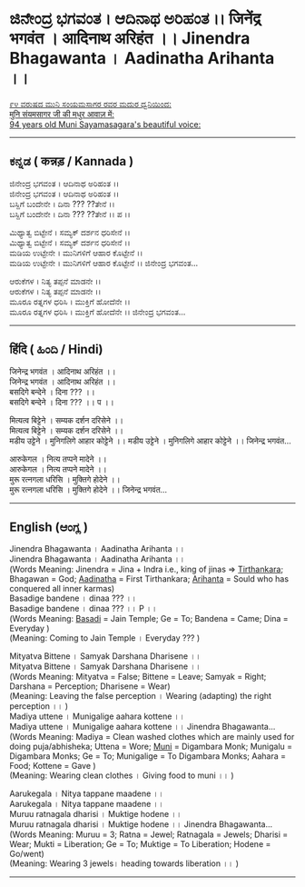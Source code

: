 # ಜಿನೇಂದ್ರ ಭಗವಂತ । ಆದಿನಾಥ ಅರಿಹಂತ ।। जिनेंद्र भगवंत । आदिनाथ अरिहंत ।। Jinendra Bhagawanta । Aadinatha Arihanta ।।

[
    ೯೪ ವರುಷದ ಮುನಿ ಸಂಯಮಸಾಗರ ರವರ ಮದುರ ಧ್ವನಿಯಿಂದ:  
    मुनि संयमसागर जी की मधुर आवाज़ में:  
    94 years old Muni Sayamasagara's beautiful voice:  
](https://www.facebook.com/AcharyaVidyasagarJi/videos/1694386503936795/?hc_ref=NEWSFEED)

---

## ಕನ್ನಡ ( कन्नड़ / Kannada )

ಜಿನೇಂದ್ರ ಭಗವಂತ । ಆದಿನಾಥ ಅರಿಹಂತ ।।  
ಜಿನೇಂದ್ರ ಭಗವಂತ । ಆದಿನಾಥ ಅರಿಹಂತ ।।  
ಬಸ್ದಿಗೆ ಬಂದೇನೇ । ದಿನಾ ??? ??ತೇನೆ ।।  
ಬಸ್ದಿಗೆ ಬಂದೇನೇ । ದಿನಾ ??? ??ತೇನೆ ।। ಪ ।।  

ಮಿಥ್ಯಾತ್ವ ಬಿಟ್ಟೇನೆ । ಸಮ್ಯಕ್ ದರ್ಶನ ಧರಿಸೇನೆ ।।  
ಮಿಥ್ಯಾತ್ವ ಬಿಟ್ಟೇನೆ । ಸಮ್ಯಕ್ ದರ್ಶನ ಧರಿಸೇನೆ ।।  
ಮಡಿಯ ಉಟ್ಟೇನೇ । ಮುನಿಗಳಿಗೆ ಆಹಾರ ಕೊಟ್ಟೇನೆ ।।  
ಮಡಿಯ ಉಟ್ಟೇನೇ । ಮುನಿಗಳಿಗೆ ಆಹಾರ ಕೊಟ್ಟೇನೆ ।। ಜಿನೇಂದ್ರ ಭಗವಂತ...  

ಆರುಕೆಗಳ । ನಿತ್ಯ ತಪ್ಪನೆ ಮಾಡನೇ ।।  
ಆರುಕೆಗಳ । ನಿತ್ಯ ತಪ್ಪನೆ ಮಾಡನೇ ।।  
ಮೂರೂ ರತ್ನಗಳ ಧರಿಸಿ । ಮುಕ್ತಿಗೆ ಹೋದೆನೇ ।।  
ಮೂರೂ ರತ್ನಗಳ ಧರಿಸಿ । ಮುಕ್ತಿಗೆ ಹೋದೆನೇ ।। ಜಿನೇಂದ್ರ ಭಗವಂತ...  

---

## हिंदि ( ಹಿಂದಿ / Hindi)

जिनेन्द्र भगवंत । आदिनाथ अरिहंत ।।  
जिनेन्द्र भगवंत । आदिनाथ अरिहंत ।।  
बसदिगे बन्देने । दिना ??? ।।  
बसदिगे बन्देने । दिना ??? ।। प ।।  

मित्यत्व बिट्टेने । सम्यक दर्शन दरिसेने ।।  
मित्यत्व बिट्टेने । सम्यक दर्शन दरिसेने ।।  
मडीय उट्टेने । मुनिगलिगे आहार कोट्टेने ।। 
मडीय उट्टेने । मुनिगलिगे आहार कोट्टेने ।। जिनेन्द्र भगवंत...  

आरुकेगल । नित्य तप्पने मादेने ।।  
आरुकेगल । नित्य तप्पने मादेने ।।  
मुरू रत्नगला धरिसि । मुक्तिगे होदेने ।।  
मुरू रत्नगला धरिसि । मुक्तिगे होदेने ।। जिनेन्द्र भगवंत...  

---

## English (ಆಂಗ್ಲ )

Jinendra Bhagawanta । Aadinatha Arihanta ।।  
Jinendra Bhagawanta । Aadinatha Arihanta ।।  
(Words Meaning: Jinendra = Jina + Indra i.e., king of jinas => [Tirthankara](https://en.wikipedia.org/wiki/Tirthankara); Bhagawan = God; [Aadinatha](https://en.wikipedia.org/wiki/Rishabhanatha) = First Tirthankara; [Arihanta](https://en.wikipedia.org/wiki/Arihant_%28Jainism%29) = Sould who has conquered all inner karmas)  
Basadige bandene । dinaa ??? ।।  
Basadige bandene । dinaa ??? ।। P ।।  
(Words Meaning: [Basadi](https://en.wikipedia.org/wiki/Jain_temple) = Jain Temple; Ge = To; Bandena = Came; Dina = Everyday )  
(Meaning: Coming to Jain Temple ।  Everyday ??? )  

Mityatva Bittene । Samyak Darshana Dharisene ।।  
Mityatva Bittene । Samyak Darshana Dharisene ।।  
(Words Meaning: Mityatva = False; Bittene = Leave; Samyak = Right; Darshana = Perception; Dharisene = Wear)  
(Meaning: Leaving the false perception । Wearing (adapting) the right perception ।। )  
Madiya uttene । Munigalige aahara kottene ।।  
Madiya uttene । Munigalige aahara kottene ।। Jinendra Bhagawanta...  
(Words Meaning: Madiya = Clean washed clothes which are mainly used for doing puja/abhisheka; Uttena = Wore; [Muni](https://en.wikipedia.org/wiki/Digambara_monk) = Digambara Monk; Munigalu = Digambara Monks; Ge = To; Munigalige = To Digambara Monks; Aahara = Food; Kottene = Gave )  
(Meaning: Wearing clean clothes । Giving food to muni ।। )  

Aarukegala । Nitya tappane maadene ।।  
Aarukegala । Nitya tappane maadene ।।  
Muruu ratnagala dharisi । Muktige hodene ।।  
Muruu ratnagala dharisi । Muktige hodene ।। Jinendra Bhagawanta...  
(Words Meaning: Muruu = 3; Ratna = Jewel; Ratnagala = Jewels; Dharisi = Wear; Mukti = Liberation; Ge = To; Muktige = To Liberation; Hodene = Go/went)  
(Meaning: Wearing 3 jewels। heading towards liberation ।। )  

---

